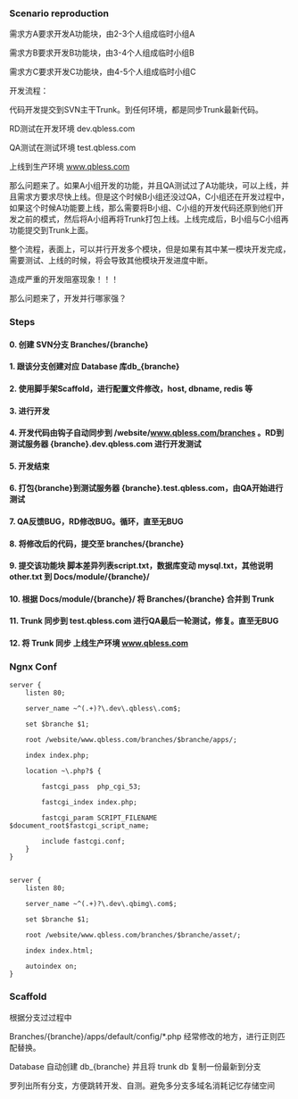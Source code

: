 ### Scenario reproduction

需求方A要求开发A功能块，由2-3个人组成临时小组A

需求方B要求开发B功能块，由3-4个人组成临时小组B

需求方C要求开发C功能块，由4-5个人组成临时小组C

开发流程：

代码开发提交到SVN主干Trunk。到任何环境，都是同步Trunk最新代码。

RD测试在开发环境 dev.qbless.com

QA测试在测试环境 test.qbless.com

上线到生产环境 www.qbless.com

那么问题来了。如果A小组开发的功能，并且QA测试过了A功能块，可以上线，并且需求方要求尽快上线。但是这个时候B小组还没过QA，C小组还在开发过程中，如果这个时候A功能要上线，那么需要将B小组、C小组的开发代码还原到他们开发之前的模式，然后将A小组再将Trunk打包上线。上线完成后，B小组与C小组再功能提交到Trunk上面。

整个流程，表面上，可以并行开发多个模块，但是如果有其中某一模块开发完成，需要测试、上线的时候，将会导致其他模块开发进度中断。

造成严重的开发阻塞现象！！！

那么问题来了，开发并行哪家强？

### Steps

#### 0. 创建 SVN分支 Branches/{branche}

#### 1. 跟该分支创建对应 Database 库db_{branche}

#### 2. 使用脚手架Scaffold，进行配置文件修改，host, dbname, redis 等

#### 3. 进行开发

#### 4. 开发代码由钩子自动同步到 /website/www.qbless.com/branches 。RD到测试服务器 {branche}.dev.qbless.com 进行开发测试

#### 5. 开发结束

#### 6. 打包{branche}到测试服务器 {branche}.test.qbless.com，由QA开始进行测试

#### 7. QA反馈BUG，RD修改BUG。循环，直至无BUG

#### 8. 将修改后的代码，提交至 branches/{branche}

#### 9. 提交该功能块 脚本差异列表script.txt，数据库变动 mysql.txt，其他说明 other.txt 到 Docs/module/{branche}/

#### 10. 根据 Docs/module/{branche}/ 将 Branches/{branche} 合并到 Trunk

#### 11. Trunk 同步到 test.qbless.com 进行QA最后一轮测试，修复。直至无BUG

#### 12. 将 Trunk 同步 上线生产环境 www.qbless.com

### Ngnx Conf

```
server {
    listen 80;

    server_name ~^(.+)?\.dev\.qbless\.com$;

    set $branche $1;

    root /website/www.qbless.com/branches/$branche/apps/;

    index index.php;

    location ~\.php?$ {

        fastcgi_pass  php_cgi_53;

        fastcgi_index index.php;

        fastcgi_param SCRIPT_FILENAME $document_root$fastcgi_script_name;

        include fastcgi.conf;
    }
}


server {
    listen 80;

    server_name ~^(.+)?\.dev\.qbimg\.com$;

    set $branche $1;

    root /website/www.qbless.com/branches/$branche/asset/;

    index index.html;

    autoindex on;
}
```

### Scaffold

根据分支过过程中

Branches/{branche}/apps/default/config/*.php 经常修改的地方，进行正则匹配替换。

Database 自动创建 db_{branche} 并且将 trunk db 复制一份最新到分支

罗列出所有分支，方便跳转开发、自测。避免多分支多域名消耗记忆存储空间
